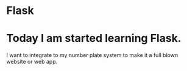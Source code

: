 # Flask
<h1>Today I am started learning Flask.</h1>
<p>I want to integrate to my number plate system to make it a full blown website or web app.</p>
